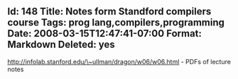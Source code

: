 Id: 148
Title: Notes form Standford compilers course
Tags: prog lang,compilers,programming
Date: 2008-03-15T12:47:41-07:00
Format: Markdown
Deleted: yes
--------------
http://infolab.stanford.edu/\~ullman/dragon/w06/w06.html - PDFs of
lecture notes
